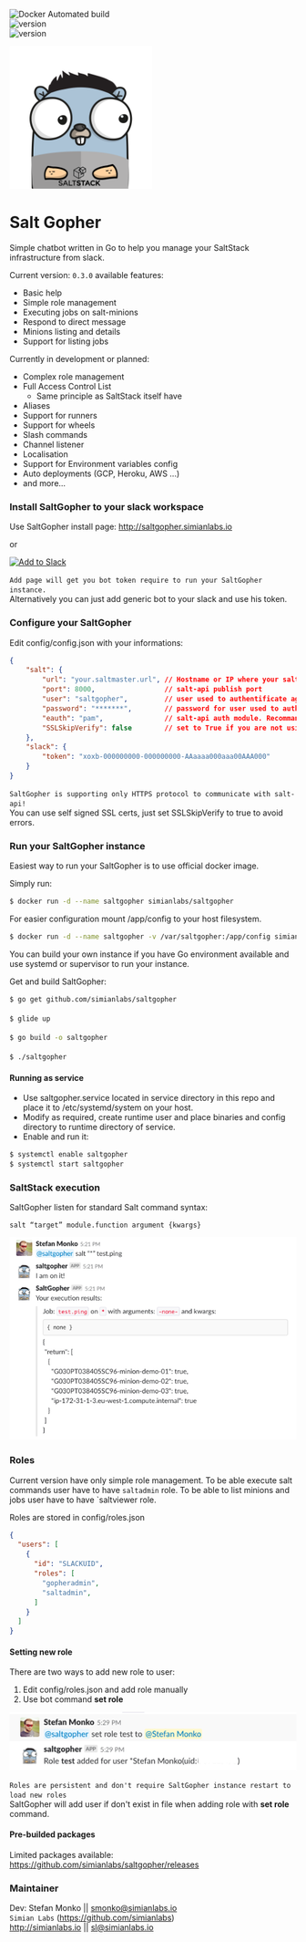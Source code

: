![Docker Automated build](https://img.shields.io/docker/automated/jrottenberg/ffmpeg.svg)   
![version](https://codebuild.eu-west-1.amazonaws.com/badges?uuid=eyJlbmNyeXB0ZWREYXRhIjoiWTRwQmQ0a0M5Tjc5WTlsTHBEdmsxU0E2WjZmY0xvdWZ4WERZTmtaQTUzSHR6M3FGazF1bWNLUjFuQ2p0RUk4d0JJa0NVZXZMaWJBVmI2dFVrSmc0T0NRPSIsIml2UGFyYW1ldGVyU3BlYyI6IjFpUTNuOTJqOVBacFBoREMiLCJtYXRlcmlhbFNldFNlcmlhbCI6MX0%3D&branch=master)  
![version](https://img.shields.io/badge/Version-0.3.0-brightgreen.svg)  

<img src="saltgopher.png" width="250">

# Salt Gopher
Simple chatbot written in Go to help you manage your SaltStack infrastructure from slack.

Current version: `0.3.0` available features:

* Basic help 
* Simple role management  
* Executing jobs on salt-minions
* Respond to direct message
* Minions listing and details
* Support for listing jobs

Currently in development or planned:
* Complex role management
* Full Access Control List  
  * Same principle as SaltStack itself have
* Aliases
* Support for runners 
* Support for wheels
* Slash commands
* Channel listener
* Localisation
* Support for Environment variables config
* Auto deployments (GCP, Heroku, AWS ...)
* and more...


### Install SaltGopher to your slack workspace

Use SaltGopher install page: http://saltgopher.simianlabs.io

or

<a href="https://slack.com/oauth/authorize?client_id=418342024391.489186556466&scope=bot,chat:write:bot,incoming-webhook,files:write:user,users.profile:read"><img alt="Add to Slack" height="40" width="139" src="https://platform.slack-edge.com/img/add_to_slack.png" srcset="https://platform.slack-edge.com/img/add_to_slack.png 1x, https://platform.slack-edge.com/img/add_to_slack@2x.png 2x" /></a>

`Add page will get you bot token require to run your SaltGopher instance.`  
Alternatively you can just add generic bot to your slack and use his token.

### Configure your SaltGopher

Edit config/config.json with your informations:
```json
{
    "salt": {
        "url": "your.saltmaster.url", // Hostname or IP where your salt-api are running
        "port": 8000,                 // salt-api publish port
        "user": "saltgopher",         // user used to authentificate against salt-api
        "password": "*******",        // password for user used to authentificate against salt-api
        "eauth": "pam",               // salt-api auth module. Recommanded to use pam
        "SSLSkipVerify": false        // set to True if you are not using valid SSL certificate
    },
    "slack": {
        "token": "xoxb-000000000-000000000-AAaaaa000aaa00AAA000"
    }
}
```
`SaltGopher is supporting only HTTPS protocol to communicate with salt-api!`  
You can use self signed SSL certs, just set SSLSkipVerify to true to avoid errors.

### Run your SaltGopher instance
Easiest way to run your SaltGopher is to use official docker image.

Simply run:
```bash
$ docker run -d --name saltgopher simianlabs/saltgopher
```

For easier configuration mount /app/config to your host filesystem.
```bash
$ docker run -d --name saltgopher -v /var/saltgopher:/app/config simianlabs/saltgopher
```

You can build your own instance if you have Go environment available and use systemd or supervisor to run your instance.

Get and build SaltGopher:
```bash
$ go get github.com/simianlabs/saltgopher

$ glide up

$ go build -o saltgopher

$ ./saltgopher

```

#### Running as service
* Use saltgopher.service located in service directory in this repo and place it to /etc/systemd/system on your host.
* Modify as required, create runtime user and place binaries and config directory to runtime directory of service.
* Enable and run it:
```bash
$ systemctl enable saltgopher
$ systemctl start saltgopher
```
### SaltStack execution
SaltGopher listen for standard Salt command syntax:
```
salt “target” module.function argument {kwargs}
```
<img src="pics/salttest.png">

### Roles

Current version have only simple role management.
To be able execute salt commands user have to have `saltadmin` role.
To be able to list minions and jobs user have to have `saltviewer role.

Roles are stored in config/roles.json
```json
{
  "users": [
    {
      "id": "SLACKUID",
      "roles": [
        "gopheradmin",
        "saltadmin",
      ]
    }
  ]
}
```
#### Setting new role
There are two ways to add new role to user:
1. Edit config/roles.json and add role manually
2. Use bot command **set role**  
<img src="pics/setrole.png">

`Roles are persistent and don't require SaltGopher instance restart to load new roles`  
SaltGopher will add user if don't exist in file when adding role with **set role** command.


#### Pre-builded packages

Limited packages available: https://github.com/simianlabs/saltgopher/releases

### Maintainer
Dev: Stefan Monko || smonko@simianlabs.io  
`Simian Labs` (https://github.com/simianlabs)  
http://simianlabs.io || sl@simianlabs.io
